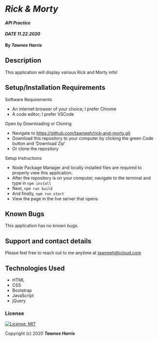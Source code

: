 # _Rick & Morty_

#### _API Practice_ 
#### _DATE 11.22.2020_

#### By _**Tawnee Harris**_

## Description

This application will display various Rick and Morty info!

## Setup/Installation Requirements

Software Requirements
* An internet browser of your choice; I prefer Chrome
* A code editor; I prefer VSCode

Open by Downloading or Cloning
* Navigate to <https://github.com/tawneeh/rick-and-morty.git>
* Download this repository to your computer by clicking the green Code button and 'Download Zip'
* Or clone the repository

Setup Instructions
* Node Package Manager and locally installed files are required to properly view this application. 
* After the repository is on your computer, navigate to the terminal and type in `npm install`
* Next, `npm run build`
* And finally, `npm run start`
* View the page in the live server that opens

## Known Bugs

This application has no known bugs. 

## Support and contact details

Please feel free to reach out to me anytime at <tawneeh@icloud.com>

## Technologies Used

* HTML
* CSS
* Bootstrap
* JavaScript
* jQuery

### License

[![License: MIT](https://img.shields.io/badge/License-MIT-yellow.svg)](https://opensource.org/licenses/MIT)

Copyright (c) 2020 **_Tawnee Harris_**